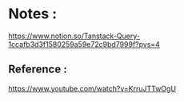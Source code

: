# Notes : 
https://www.notion.so/Tanstack-Query-1ccafb3d3f1580259a59e72c9bd7999f?pvs=4

## Reference :
https://www.youtube.com/watch?v=KrruJTTwOgU
